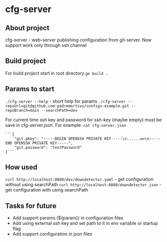 # cfg-server

## About project

cfg-server - web-server publishing configuration from git-server. Now support work only through ssh channel

## Build project

For build project start in root directory
`go build .`

## Params to start

`./cfg-server --help` - short help for params
`./cfg-server --repoUrl=git@github.com:padremortius/configs-example.git --repoBranch=main --searchPath=dev`

For current time ssh key and password for ssh-key (maybe empty) must be save in cfg-server.json.
For example:
`cat cfg-server.json`

    ```{
        "git.pKey": "-----BEGIN OPENSSH PRIVATE KEY-----\n......w=\n-----END OPENSSH PRIVATE KEY-----",
        "git.password": "testPassword"
    }```

## How used

`curl http://localhost:8080/dev/downdetector.yaml` - get configuration without using searchPath
`curl http://localhost:8080/downdetector.json` - get configuration with using searchPath

## Tasks for future

- Add support params (${param}) in configuration files
- Add using external ssh key and set path to it in env variable or startup flag
- Add support configuration in json files
